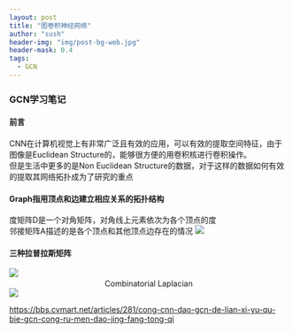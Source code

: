 ```yaml
---
layout: post
title: "图卷积神经网络"
author: "sush"
header-img: "img/post-bg-web.jpg"
header-mask: 0.4
tags:
  - GCN
---
```

### **GCN学习笔记**
#### **前言** ####
CNN在计算机视觉上有非常广泛且有效的应用，可以有效的提取空间特征，由于图像是Euclidean Structure的，能够很方便的用卷积核进行卷积操作。  
但是生活中更多的是Non Euclidean Structure的数据，对于这样的数据如何有效的提取其网络拓扑成为了研究的重点

#### Graph指用顶点和边建立相应关系的拓扑结构 ####
度矩阵D是一个对角矩阵，对角线上元素依次为各个顶点的度  
邻接矩阵A描述的是各个顶点和其他顶点边存在的情况
<img src="/blog/img/in-post/laplacian_matrix.png">

#### 三种拉普拉斯矩阵 ####
<img src="http://latex.codecogs.com/gif.latex? L=D-A">  
<img scr="/blog/img/in-post/Combinatorial_Laplacian.png">
<center>Combinatorial Laplacian</center>

<img src="http://latex.codecogs.com/gif.latex? L^sym=D^{-\frac{1}{2}}LD^{-\frac{1}{2}}=I-D^{-\frac{1}{2}}AD^{-\frac{1}{2}}">


https://bbs.cvmart.net/articles/281/cong-cnn-dao-gcn-de-lian-xi-yu-qu-bie-gcn-cong-ru-men-dao-jing-fang-tong-qi